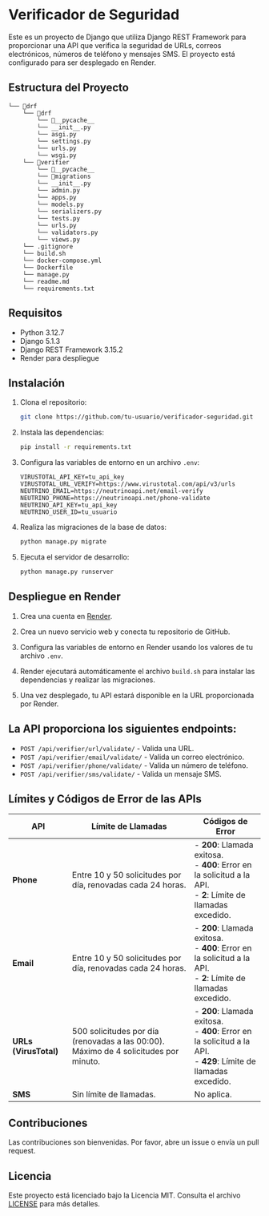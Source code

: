 # Verificador de Seguridad

Este es un proyecto de Django que utiliza Django REST Framework para proporcionar una API que verifica la seguridad de URLs, correos electrónicos, números de teléfono y mensajes SMS. El proyecto está configurado para ser desplegado en Render.

## Estructura del Proyecto

```
└── 📁drf
    └── 📁drf
        └── 📁__pycache__
        └── __init__.py
        └── asgi.py
        └── settings.py
        └── urls.py
        └── wsgi.py
    └── 📁verifier
        └── 📁__pycache__
        └── 📁migrations
        └── __init__.py
        └── admin.py
        └── apps.py
        └── models.py
        └── serializers.py
        └── tests.py
        └── urls.py
        └── validators.py
        └── views.py
    └── .gitignore
    └── build.sh
    └── docker-compose.yml
    └── Dockerfile
    └── manage.py
    └── readme.md
    └── requirements.txt
```

## Requisitos

- Python 3.12.7
- Django 5.1.3
- Django REST Framework 3.15.2
- Render para despliegue

## Instalación

1. Clona el repositorio:

    ```sh
    git clone https://github.com/tu-usuario/verificador-seguridad.git
    ```

2. Instala las dependencias:

    ```sh
    pip install -r requirements.txt
    ```

4. Configura las variables de entorno en un archivo `.env`:

    ```env
    VIRUSTOTAL_API_KEY=tu_api_key
    VIRUSTOTAL_URL_VERIFY=https://www.virustotal.com/api/v3/urls
    NEUTRINO_EMAIL=https://neutrinoapi.net/email-verify
    NEUTRINO_PHONE=https://neutrinoapi.net/phone-validate
    NEUTRINO_API_KEY=tu_api_key
    NEUTRINO_USER_ID=tu_usuario
    ```

5. Realiza las migraciones de la base de datos:

    ```sh
    python manage.py migrate
    ```

6. Ejecuta el servidor de desarrollo:

    ```sh
    python manage.py runserver
    ```

## Despliegue en Render

1. Crea una cuenta en [Render](https://render.com/).

2. Crea un nuevo servicio web y conecta tu repositorio de GitHub.

3. Configura las variables de entorno en Render usando los valores de tu archivo `.env`.

4. Render ejecutará automáticamente el archivo `build.sh` para instalar las dependencias y realizar las migraciones.

5. Una vez desplegado, tu API estará disponible en la URL proporcionada por Render.

## La API proporciona los siguientes endpoints:

- `POST /api/verifier/url/validate/` - Valida una URL.
- `POST /api/verifier/email/validate/` - Valida un correo electrónico.
- `POST /api/verifier/phone/validate/` - Valida un número de teléfono.
- `POST /api/verifier/sms/validate/` - Valida un mensaje SMS.


## Límites y Códigos de Error de las APIs

| **API**          | **Límite de Llamadas**                                                                                   | **Códigos de Error**                                                                                                                                                                                                                                   |
|-------------------|---------------------------------------------------------------------------------------------------------|-------------------------------------------------------------------------------------------------------------------------------------------------------------------------------------------------------------------------------------------------------|
| **Phone**         | Entre 10 y 50 solicitudes por día, renovadas cada 24 horas.                                             | - **200**: Llamada exitosa.<br>- **400**: Error en la solicitud a la API.<br>- **2**: Límite de llamadas excedido.                                                                                                                                    |
| **Email**         | Entre 10 y 50 solicitudes por día, renovadas cada 24 horas.                                             | - **200**: Llamada exitosa.<br>- **400**: Error en la solicitud a la API.<br>- **2**: Límite de llamadas excedido.                                                                                                                                    |
| **URLs (VirusTotal)** | 500 solicitudes por día (renovadas a las 00:00). Máximo de 4 solicitudes por minuto.                  | - **200**: Llamada exitosa.<br>- **400**: Error en la solicitud a la API.<br>- **429**: Límite de llamadas excedido.                                                                                                                                  |
| **SMS**           | Sin límite de llamadas.                                                                                 | No aplica.                                                                                                                                                                                                                                           |

## Contribuciones

Las contribuciones son bienvenidas. Por favor, abre un issue o envía un pull request.

## Licencia

Este proyecto está licenciado bajo la Licencia MIT. Consulta el archivo [LICENSE](LICENSE) para más detalles.